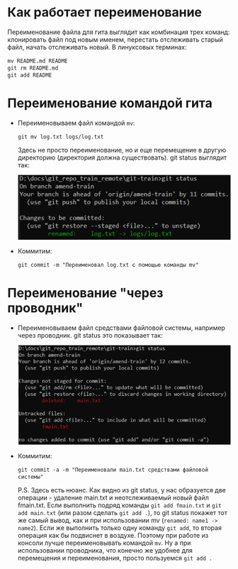 # Как работает переименование

Переименование файла для гита выглядит как комбинация трех команд: клонировать файл под новым именем, перестать отслеживать старый файл, начать отслеживать новый. В линуксовых терминах:

```
mv README.md README
git rm README.md
git add README
```

# Переименование командой гита

* Переименовываем файл командой `mv`:

  ```
  git mv log.txt logs/log.txt
  ```

  Здесь не просто переименование, но и еще перемещение в другую директорию (директория должна существовать). git status выглядит так:

  <img src="img/rename-via-mv.png" alt="rename-via-mv"  />

* Коммитим:

  ```
  git commit -m "Переименовал log.txt с помощью команды mv"
  ```

# Переименование "через проводник"

* Переименовываем файл средствами файловой системы, например через проводник. git status это показывает так:

  <img src="img/rename-via-explorer.png" alt="rename-via-explorer"  />

* Коммитим:

  ```
  git commit -a -m "Переименовали main.txt средствами файловой системы"
  ```

  P.S. Здесь есть нюанс. Как видно из git status, у нас образуется две операции - удаление main.txt и неотслеживаемый новый файл fmain.txt. Если выполнить подряд команды `git add fmain.txt` и `git add main.txt` (или разом сделать `git add .`), то git status покажет тот же самый вывод, как и при использовании mv (`renamed: name1 -> name2`). Если же выполнить только одну команду `git add`, то вторая операция как бы подвиснет в воздухе. Поэтому при работе из консоли лучше переименовывать командой `mv`. Ну а при использовании проводника, что конечно же удобнее для перемещения и переименования, просто пользуемся `git add .`

